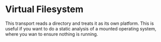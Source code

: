 # Virtual Filesystem

This transport reads a directory and treats it as its own platform. This is useful if you want to do a static analysis of a mounted operating system, where you wan to ensure nothing is running. 